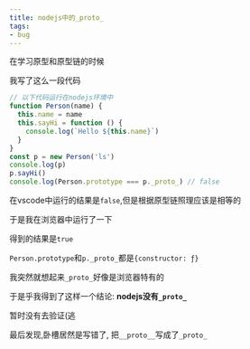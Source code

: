 ```yaml
---
title: nodejs中的_proto_
tags:
- bug
---
```


在学习原型和原型链的时候

我写了这么一段代码

```js
// 以下代码运行在nodejs环境中
function Person(name) {
  this.name = name
  this.sayHi = function () {
    console.log(`Hello ${this.name}`)
  }
}
const p = new Person('ls')
console.log(p)
p.sayHi()
console.log(Person.prototype === p._proto_) // false
```

在vscode中运行的结果是`false`,但是根据原型链照理应该是相等的

于是我在浏览器中运行了一下

得到的结果是`true`

`Person.prototype`和`p._proto_`都是`{constructor: ƒ}`

我突然就想起来`_proto_`好像是浏览器特有的

于是乎我得到了这样一个结论: **nodejs没有`_proto_`**

暂时没有去验证(逃

最后发现,卧槽居然是写错了, 把`__proto__`写成了`_proto_`